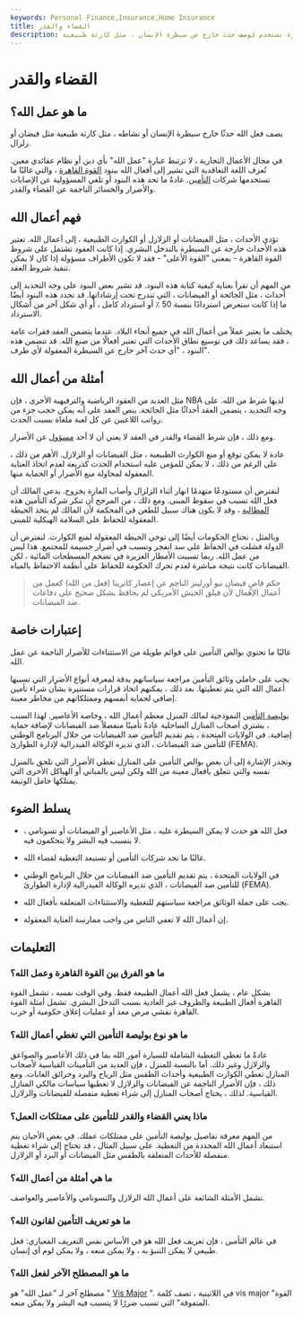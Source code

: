 ```yaml
---
keywords: Personal Finance,Insurance,Home Insurance
title: القضاء والقدر
description: فعل الله عبارة تستخدم لوصف حدث خارج عن سيطرة الإنسان ، مثل كارثة طبيعية.
---
```


# القضاء والقدر
## ما هو عمل الله؟

يصف فعل الله حدثًا خارج سيطرة الإنسان أو نشاطه ، مثل كارثة طبيعية مثل فيضان أو زلزال.

في مجال الأعمال التجارية ، لا ترتبط عبارة "عمل الله" بأي دين أو نظام عقائدي معين. تُعرف اللغة التعاقدية التي تشير إلى أفعال الله ببنود [القوة القاهرة](/forcemajeure) ، والتي غالبًا ما تستخدمها شركات [التأمين](/insurance). عادةً ما تحد هذه البنود أو تلغي المسؤولية عن الإصابات والأضرار والخسائر الناجمة عن القضاء والقدر.

## فهم أعمال الله

تؤدي الأحداث ، مثل الفيضانات أو الزلازل أو الكوارث الطبيعية ، إلى أعمال الله. تعتبر هذه الأحداث خارجة عن السيطرة بالتدخل البشري. إذا كانت العقود تشتمل على شروط القوة القاهرة - بمعنى "القوة الأعلى" - فقد لا تكون الأطراف مسؤولة إذا كان لا يمكن تنفيذ شروط العقد.

من المهم أن تقرأ بعناية كيفية كتابة هذه البنود. قد تشير بعض البنود على وجه التحديد إلى أحداث ، مثل الجائحة أو الفيضانات ، التي تندرج تحت إرشاداتها. قد تحدد هذه البنود أيضًا ما إذا كانت ستعرض استردادًا بنسبة 50 ٪ أو استرداد كامل ، أو أي شكل آخر من أشكال الاسترداد.

يختلف ما يعتبر عملاً من أعمال الله في جميع أنحاء البلاد. عندما يتضمن العقد فقرات عامة ، فقد يساعد ذلك في توسيع نطاق الأحداث التي تعتبر أفعالًا من صنع الله. قد تتضمن هذه البنود ، "أي حدث آخر خارج عن السيطرة المعقولة لأي طرف".

## أمثلة من أعمال الله

مثل العديد من العقود الرياضية والترفيهية الأخرى ، فإن NBA لديها شرط من الله. على وجه التحديد ، يتضمن العقد أحداثًا مثل الجائحة. ينص العقد على أنه يمكن حجب جزء من رواتب اللاعبين عن كل لعبة ملغاة بسبب الحدث.

ومع ذلك ، فإن شرط القضاء والقدر في العقد لا يعني أن لا أحد [مسؤول](/liability) عن الأضرار.

عادة لا يمكن توقع أو منع الكوارث الطبيعية ، مثل الفيضانات أو الزلازل. الأهم من ذلك ، على الرغم من ذلك ، لا يمكن للمؤمن عليه استخدام الحدث كذريعة لعدم اتخاذ العناية المعقولة لمحاولة منع الأضرار أو الحماية منها.

لنفترض أن مستودعًا متهدمًا انهار أثناء الزلزال وأصاب المارة بجروح. يدعي المالك أن فعل الله تسبب في سقوط المبنى. ومع ذلك ، من المرجح أن تنكر شركة التأمين هذه [المطالبة](/insurance_claim) ، وقد لا يكون هناك سبيل للطعن في المحكمة لأن المالك لم يتخذ الحيطة المعقولة للحفاظ على السلامة الهيكلية للمبنى.

وبالمثل ، تحتاج الحكومات أيضًا إلى توخي الحيطة المعقولة لمنع الكوارث. لنفترض أن الدولة فشلت في الحفاظ على سد انفجر وتسبب في أضرار جسيمة للمجتمع. هذا ليس من عمل الله. ربما تسببت الأمطار الغزيرة في تضخم المسطحات المائية ، لكن الفيضانات كانت نتيجة مباشرة لعدم تحرك الحكومة للحفاظ على أنظمة الاحتفاظ بالمياه.

> حكم قاضٍ فيضان نيو أورلينز الناجم عن إعصار كاترينا (فعل من الله) كعمل من أعمال الإهمال لأن فيلق الجيش الأمريكي لم يحافظ بشكل صحيح على دفاعات ضد الفيضانات.

>

## إعتبارات خاصة

غالبًا ما تحتوي بوالص التأمين على قوائم طويلة من الاستثناءات للأضرار الناجمة عن عمل الله.

يجب على حاملي وثائق التأمين مراجعة سياساتهم بدقة لمعرفة أنواع الأضرار التي تسببها أعمال الله التي يتم تغطيتها. بعد ذلك ، يمكنهم اتخاذ قرارات مستنيرة بشأن شراء تأمين إضافي لحماية أنفسهم وممتلكاتهم من مخاطر معينة.

[بوليصة التأمين](/homeowners-insurance) النموذجية لمالك المنزل معظم أعمال الله ، وخاصة الأعاصير. لهذا السبب ، يشتري أصحاب المنازل الساحلية عادةً تأمينًا منفصلاً ضد الفيضانات لإضافة حماية إضافية. في الولايات المتحدة ، يتم تقديم التأمين ضد الفيضانات من خلال البرنامج الوطني للتأمين ضد الفيضانات ، الذي تديره الوكالة الفيدرالية لإدارة الطوارئ (FEMA).

وتجدر الإشارة إلى أن بعض بوالص التأمين على المنازل تغطي الأضرار التي تلحق بالمنزل نفسه والتي تتعلق بأفعال معينة من الله ولكن ليس بالمباني أو الهياكل الأخرى التي يمتلكها حامل الوثيقة.

## يسلط الضوء

- فعل الله هو حدث لا يمكن السيطرة عليه ، مثل الأعاصير أو الفيضانات أو تسونامي ، لا يتسبب فيه البشر ولا يتحكمون فيه.

- غالبًا ما تحد شركات التأمين أو تستبعد التغطية لقضاء الله.

- في الولايات المتحدة ، يتم تقديم التأمين ضد الفيضانات من خلال البرنامج الوطني للتأمين ضد الفيضانات ، الذي تديره الوكالة الفيدرالية لإدارة الطوارئ (FEMA).

- يجب على حملة الوثائق مراجعة سياستهم للتغطية والاستثناءات المتعلقة بأفعال الله.

- إن أعمال الله لا تعفي الناس من واجب ممارسة العناية المعقولة.

## التعليمات

### ما هو الفرق بين القوة القاهرة وعمل الله؟

بشكل عام ، يشمل فعل الله أعمال الطبيعة فقط. وفي الوقت نفسه ، تشمل القوة القاهرة أفعال الطبيعة والظروف غير العادية بسبب التدخل البشري. تشمل أمثلة القوة القاهرة تفشي مرض معد أو عمليات إغلاق حكومية أو حرب.

### ما هو نوع بوليصة التأمين التي تغطي أعمال الله؟

عادةً ما تغطي التغطية الشاملة للسيارة أمور الله بما في ذلك الأعاصير والصواعق والزلازل وغير ذلك. أما بالنسبة للمنزل ، فإن العديد من التأمينات القياسية لأصحاب المنازل تغطي الكوارث الطبيعية وأحداث الطقس مثل الرياح والبرد وحرائق الغابات. ومع ذلك ، فإن الأضرار الناجمة عن الفيضانات والزلازل لا تغطيها سياسات مالكي المنازل القياسية. لذلك ، يحتاج أصحاب المنازل إلى شراء تغطية منفصلة للفيضانات والزلازل.

### ماذا يعني القضاء والقدر للتأمين على ممتلكات العمل؟

من المهم معرفة تفاصيل بوليصة التأمين على ممتلكات عملك. في بعض الأحيان يتم استبعاد أعمال الله المحددة من التغطية. على سبيل المثال ، قد تحتاج إلى شراء تغطية منفصلة للأحداث المتعلقة بالطقس مثل الفيضانات أو البرد أو الزلازل.

### ما هي أمثلة من أعمال الله؟

تشمل الأمثلة الشائعة على أعمال الله الزلازل والتسونامي والأعاصير والعواصف.

### ما هو تعريف التأمين لقانون الله؟

في عالم التأمين ، فإن تعريف فعل الله هو في الأساس نفس التعريف المعياري: فعل طبيعي لا يمكن التنبؤ به ، ولا يمكن منعه ، ولا يمكن لوم أي إنسان.

### ما هو المصطلح الآخر لفعل الله؟

مصطلح آخر لـ "عمل الله" هو " [Vis Major](/vis-major) ". في اللاتينية ، تصف كلمة vis major "القوة المتفوقة" التي تسبب ضررًا لا يتسبب فيه البشر ولا يمكن منعه.

